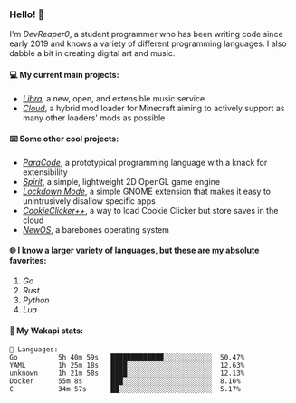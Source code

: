 ### Hello! 👋

I'm _DevReaper0_, a student programmer who has been writing code since early 2019 and knows a variety of different programming languages. I also dabble a bit in creating digital art and music.

#### 💻 My current main projects:

-   _[Libra](https://github.com/LibraMusic)_, a new, open, and extensible music service
-   _[Cloud](https://github.com/CloudLoaderMC/CloudLoader)_, a hybrid mod loader for Minecraft aiming to actively support as many other loaders' mods as possible

#### ⌨️ Some other cool projects:

-   _[ParaCode](https://github.com/ParaCodeLang/ParaCode)_, a prototypical programming language with a knack for extensibility
-   _[Spirit](https://gitlab.com/DevReaper0/SpiritEngine)_, a simple, lightweight 2D OpenGL game engine
-   _[Lockdown Mode](https://github.com/DevReaper0/GNOME-LockdownMode)_, a simple GNOME extension that makes it easy to unintrusively disallow specific apps
-   _[CookieClicker++](https://github.com/DevReaper0/CookieClickerPlusPlus)_, a way to load Cookie Clicker but store saves in the cloud
-   _[NewOS](https://github.com/DevReaper0/NewOS)_, a barebones operating system

#### 🌐 I know a larger variety of languages, but these are my absolute favorites:

1. _Go_
2. _Rust_
3. _Python_
4. _Lua_

#### 📡 My Wakapi stats:

```text
💾 Languages:
Go          5h 40m 59s   █████████████░░░░░░░░░░░░  50.47%
YAML        1h 25m 18s   ████░░░░░░░░░░░░░░░░░░░░░  12.63%
unknown     1h 21m 58s   ████░░░░░░░░░░░░░░░░░░░░░  12.13%
Docker      55m 8s       ███░░░░░░░░░░░░░░░░░░░░░░  8.16%
C           34m 57s      ██░░░░░░░░░░░░░░░░░░░░░░░  5.17%
```
